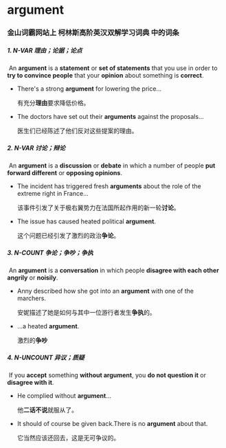 # argument

### 金山词霸网站上 柯林斯高阶英汉双解学习词典 中的词条

##### 1. N-VAR 理由；论据；论点

​	An **argument** is a **statement** or **set of statements** that you use in order to **try to convince people** that your **opinion** about something is **correct**.

- There's a strong **argument** for lowering the price...

  有充分**理由**要求降低价格。

- The doctors have set out their **arguments** against the proposals...

  医生们已经陈述了他们反对这些提案的理由。

##### 2. N-VAR 讨论；辩论

​	An **argument** is a **discussion** or **debate** in which a number of people **put forward different** or **opposing opinions**.

- The incident has triggered fresh **arguments** about the role of the extreme right in France...

  该事件引发了关于极右翼势力在法国所起作用的新一轮**讨论**。

- The issue has caused heated political **argument**.

  这个问题已经引发了激烈的政治**争论**。

##### 3. N-COUNT 争论；争吵；争执

​	An **argument** is a **conversation** in which people **disagree with each other** **angrily** or **noisily**.

- Anny described how she got into an **argument** with one of the marchers.

  安妮描述了她是如何与其中一位游行者发生**争执**的。

- ...a heated **argument**.

  激烈的**争吵**

##### 4. N-UNCOUNT 异议；质疑

​	If you **accept** something **without argument**, you **do not question it** or **disagree with it**.

- He complied without **argument**...

  他**二话不说**就服从了。

- It should of course be given back.There is no **argument** about that.

  它当然应该还回去，这是无可争议的。







